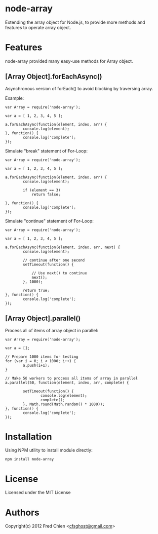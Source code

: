 node-array
==========

Extending the array object for Node.js, to provide more methods and features to operate array object.

Features
=

node-array provided many easy-use methods for Array object.

[Array Object].forEachAsync()
-
Asynchronous version of forEach() to avoid blocking by traversing array.

Example:
    
    var Array = require('node-array');
    
    var a = [ 1, 2, 3, 4, 5 ];
    
    a.forEachAsync(function(element, index, arr) {
            console.log(element);
    }, function() {
            console.log('complete');
    });

Simulate "break" statement of For-Loop:
    
    var Array = require('node-array');
    
    var a = [ 1, 2, 3, 4, 5 ];
    
    a.forEachAsync(function(element, index, arr) {
            console.log(element);
            
            if (element == 3)
                return false;

    }, function() {
            console.log('complete');
    });


Simulate "continue" statement of For-Loop:
    
    var Array = require('node-array');
    
    var a = [ 1, 2, 3, 4, 5 ];
    
    a.forEachAsync(function(element, index, arr, next) {
            console.log(element);

            // continue after one second
            setTimeout(function() {
            
                // Use next() to continue
                next();
            }, 1000);
            
            return true;
    }, function() {
            console.log('complete');
    });

[Array Object].parallel()
-
Process all of items of array object in parallel:

    var Array = require('node-array');

    var a = [];
    
    // Prepare 1000 items for testing
    for (var i = 0; i < 1000; i++) {
            a.push(i+1);
    }

    // Make 50 workers to process all items of array in parallel
    a.parallel(50, function(element, index, arr, complete) {
    
            setTimeout(function() {
                    console.log(element);
                    complete();
            }, Math.round(Math.random() * 1000));
    }, function() {
            console.log('complete');
    });

Installation
=
Using NPM utility to install module directly:

    npm install node-array

License
=
Licensed under the MIT License

Authors
=
Copyright(c) 2012 Fred Chien <<cfsghost@gmail.com>>
